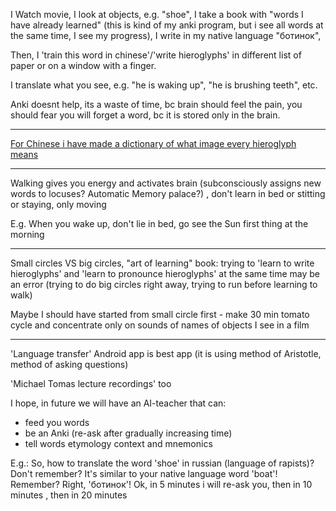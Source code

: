 I Watch movie, I look at objects, e.g. "shoe", I take a book with "words I have already learned" (this is kind of my anki program, but i see all words at the same time, I see my progress), I write in my native language "ботинок", 

Then, I 'train this word in chinese'/'write hieroglyphs' in different list of paper or on a window with a finger.

I translate what you see, e.g. "he is waking up", "he is brushing teeth", etc.

Anki doesnt help, its a waste of time, bc brain should feel the pain, you should fear you will forget a word, bc it is stored only in the brain.
_____

[For Chinese i have made a dictionary of what image every hieroglyph means](https://srghma-chinese2.github.io)
______

Walking gives you energy and activates brain (subconsciously assigns new words to locuses? Automatic Memory palace?) , don't learn in bed or stitting or staying, only moving

E.g. When you wake up, don't lie in bed, go see the Sun first thing at the morning

______

Small circles VS big circles, "art of learning" book: trying to 'learn to write hieroglyphs' and 'learn to pronounce hieroglyphs' at the same time may be an error (trying to do big circles right away, trying to run before learning to walk)

Maybe I should have started from small circle first - make 30 min tomato cycle and concentrate only on sounds of names of objects I see in a film

______

'Language transfer' Android app is best app (it is using method of Aristotle, method of asking questions) 

'Michael Tomas lecture recordings' too

I hope, in future we will have an AI-teacher that can: 
- feed you words
- be an Anki (re-ask after gradually increasing time)
- tell words etymology context and mnemonics

E.g.: So, how to translate the word 'shoe' in russian (language of rapists)? Don't remember? It's similar to your native language word 'boat'! Remember? Right, 'ботинок'! Ok, in 5 minutes i will re-ask you, then in 10 minutes , then in 20 minutes


